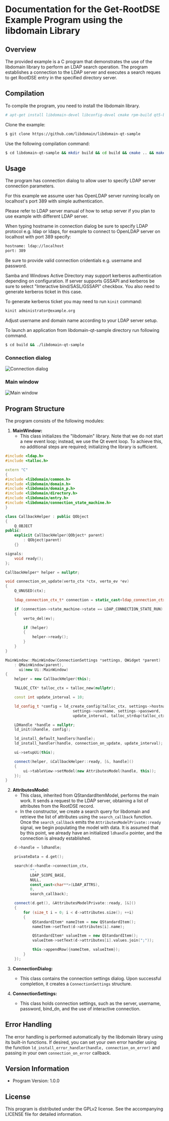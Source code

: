 # Documentation for the Get-RootDSE Example Program using the libdomain Library

## Overview

The provided example is a C program that demonstrates the use of the libdomain library to perform an LDAP search operation.
The program establishes a connection to the LDAP server and executes a search reques to get RootDSE entry in the specified directory server.

## Compilation

To compile the program, you need to install the libdomain library.

```bash
# apt-get install libdomain-devel libconfig-devel cmake rpm-build qt5-base-devel glib2-devel krb5-kinit
```

Clone the example:

```bash
$ git clone https://github.com/libdomain/libdomain-qt-sample
```

Use the following compilation command:

```bash
$ cd libdomain-qt-sample && mkdir build && cd build && cmake .. && make -j `nproc`
```

## Usage

The program has connection dialog to allow user to specify LDAP server connection parameters.

For this example we assume user has OpenLDAP server running locally on localhost's port 389 with simple authentication.

Please refer to LDAP server manual of how to setup server if you plan to use example with different LDAP server.

When typing hostname in connection dialog be sure to specify LDAP protocol e.g. ldap or ldaps,
for example to connect to OpenLDAP server on localhost with port 389 specify:

```bash
hostname: ldap://localhost
port: 389
```

Be sure to provide valid connection cridentials e.g. username and password.

Samba and Windows Active Directory may support kerberos authentication depending on configuration.
If server supports GSSAPI and kerberos be sure to select "Interactive bind/SASL/GSSAPI" checkbox.
You also need to generate kerberos ticket in this case.

To generate kerberos ticket you may need to run `kinit` command:
```bash
kinit administrator@example.org
```
Adjust username and domain name according to your LDAP server setup.

To launch an application from libdomain-qt-sample directory run following command.

```bash
$ cd build && ./libdomain-qt-sample
```

### Connection dialog
![Connection dialog](docs/connection_dialog.png)

### Main window
![Main window](docs/rootdse.png)

## Program Structure

The program consists of the following modules:

1. **MainWindow:**
   - This class initializes the "libdomain" library. Note that we do not start a new event loop; instead, we use the Qt event loop. 
To achieve this, no additional steps are required; initializing the library is sufficient.

```cpp
#include <ldap.h>
#include <talloc.h>

extern "C"
{
#include <libdomain/common.h>
#include <libdomain/domain.h>
#include <libdomain/domain_p.h>
#include <libdomain/directory.h>
#include <libdomain/entry.h>
#include <libdomain/connection_state_machine.h>
}

class CallbackHelper : public QObject
{
    Q_OBJECT
public:
    explicit CallbackHelper(QObject* parent)
        : QObject(parent)
    {}

signals:
    void ready();
};

CallbackHelper* helper = nullptr;

void connection_on_update(verto_ctx *ctx, verto_ev *ev)
{
    Q_UNUSED(ctx);

    ldap_connection_ctx_t* connection = static_cast<ldap_connection_ctx_t*>(verto_get_private(ev));

    if (connection->state_machine->state == LDAP_CONNECTION_STATE_RUN)
    {
        verto_del(ev);

        if (helper)
        {
            helper->ready();
        }
    }
}

MainWindow::MainWindow(ConnectionSettings *settings, QWidget *parent)
    : QMainWindow(parent),
      ui(new Ui::MainWindow)
{
    helper = new CallbackHelper(this);

    TALLOC_CTX* talloc_ctx = talloc_new(nullptr);

    const int update_interval = 10;

    ld_config_t *config = ld_create_config(talloc_ctx, settings->hostname, 0, LDAP_VERSION3, settings->bind_dn,
                              settings->username, settings->password, !settings->useSasl, false, settings->useSasl, false,
                              update_interval, talloc_strdup(talloc_ctx, ""), talloc_strdup(talloc_ctx, ""), talloc_strdup(talloc_ctx, ""));

    LDHandle *handle = nullptr;
    ld_init(&handle, config);

    ld_install_default_handlers(handle);
    ld_install_handler(handle, connection_on_update, update_interval);

    ui->setupUi(this);

    connect(helper, &CallbackHelper::ready, [&, handle]()
    {
        ui->tableView->setModel(new AttributesModel(handle, this));
    });
}
```

2. **AttributesModel:**
   - This class, inherited from QStandardItemModel, performs the main work. It sends a request to the LDAP server, obtaining a list of attributes from the RootDSE record.
   - In the constructor, we create a search query for libdomain and retrieve the list of attributes using the `search_callback` function. Once the `search_callback` emits the `AttributesModelPrivate::ready` signal, we begin populating the model with data. It is assumed that by this point, we already have an initialized `ldhandle` pointer, and the connection is already established.

```cpp
    d->handle = ldhandle;

    privateData = d.get();

    search(d->handle->connection_ctx,
           "",
           LDAP_SCOPE_BASE,
           NULL,
           const_cast<char**>(LDAP_ATTRS),
           0,
           search_callback);

    connect(d.get(), &AttributesModelPrivate::ready, [&]()
    {
        for (size_t i = 0; i < d->attributes.size(); ++i)
        {
            QStandardItem* nameItem = new QStandardItem();
            nameItem->setText(d->attributes[i].name);

            QStandardItem* valueItem = new QStandardItem();
            valueItem->setText(d->attributes[i].values.join(";"));

            this->appendRow({nameItem, valueItem});
        }
    });
```

3. **ConnectionDialog:**
   - This class contains the connection settings dialog. Upon successful completion, it creates a `ConnectionSettings` structure.

4. **ConnectionSettings:**
   - This class holds connection settings, such as the server, username, password, bind_dn, and the use of interactive connection.

## Error Handling

The error handling is performed automatically by the libdomain library using its built-in functions. If desired, you can set your own error handler using the function `ld_install_error_handler(handle, connection_on_error)` and passing in your own `connection_on_error` callback.

## Version Information

- Program Version: 1.0.0

## License

This program is distributed under the GPLv2 license. See the accompanying LICENSE file for detailed information.
